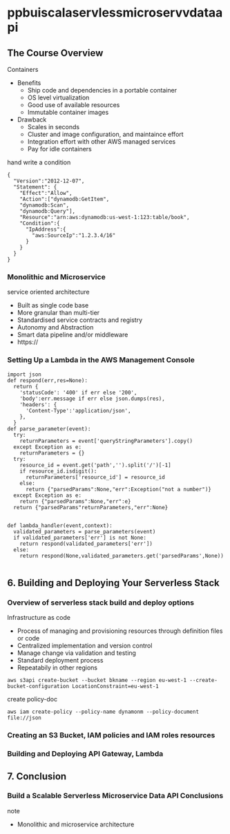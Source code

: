 # ppbuiscalaservlessmicroservvdataapi
## The Course Overview
Containers
- Benefits
  - Ship code and dependencies in a portable container
  - OS level virtualization
  - Good use of available resources
  - Immutable container images
- Drawback
  - Scales in seconds
  - Cluster and image configuration, and maintaince effort
  - Integration effort with other AWS managed services
  - Pay for idle containers


hand write a condition
```
{
  "Version":"2012-12-07",
  "Statement": {
    "Effect":"Allow",
    "Action":["dynamodb:GetItem",
    "dynamodb:Scan",
    "dynamodb:Query"],
    "Resource":"arn:aws:dynamodb:us-west-1:123:table/book",
    "Condition":{
      "IpAddress":{
        "aws:SourceIp":"1.2.3.4/16"
      }
    }
  }
}
```

### Monolithic and Microservice
service oriented architecture
- Built as single code base
- More granular than multi-tier
- Standardised service contracts and registry
- Autonomy and Abstraction
- Smart data pipeline and/or middleware
- https://

### Setting Up a Lambda in the AWS Management Console
```
import json
def respond(err,res=None):
  return {
    'statusCode': '400' if err else '200',
    'body':err.message if err else json.dumps(res),
    'headers': {
      'Content-Type':'application/json',
    },
  }
def parse_parameter(event):
  try:
    returnParameters = event['queryStringParameters'].copy()
  except Exception as e:
    returnParameters = {}
  try:
    resource_id = event.get('path','').split('/')[-1]
    if resource_id.isdigit():
      returnParameters['resource_id'] = resource_id
    else:
      return {"parsedParams":None,"err":Exception("not a number")}
  except Exception as e:
    return {"parsedParams":None,"err":e}
  return {"parsedParams"returnParameters,"err":None}
    
  
def lambda_handler(event,context):
  validated_parameters = parse_parameters(event)
  if validated_parameters['err'] is not None:
    return respond(validated_parameters['err'])
  else:
    return respond(None,validated_parameters.get('parsedParams',None))
  

```





## 6. Building and Deploying Your Serverless Stack
### Overview of serverless stack build and deploy options
Infrastructure as code
- Process of managing and provisioning resources through definition files or code
- Centralized implementation and version control
- Manage change via validation and testing
- Standard deployment process
- Repeatabily in other regions

```
aws s3api create-bucket --bucket bkname --region eu-west-1 --create-bucket-configuration LocationConstraint=eu-west-1
```
create policy-doc
```
aws iam create-policy --policy-name dynamonm --policy-document file://json
```



### Creating an S3 Bucket, IAM policies and IAM roles resources
### Building and Deploying API Gateway, Lambda
## 7. Conclusion
### Build a Scalable Serverless Microservice Data API Conclusions
note
- Monolithic and microservice architecture

